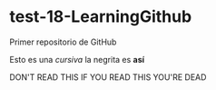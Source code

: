 # test-18-LearningGithub

Primer repositorio de GitHub

Esto es una _cursiva_ la negrita es **así**
















DON'T READ THIS
IF YOU READ THIS YOU'RE DEAD

